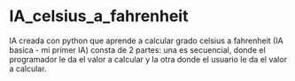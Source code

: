 # IA_celsius_a_fahrenheit
IA creada con python que aprende a calcular grado celsius a fahrenheit (IA basica - mi primer IA)
consta de 2 partes: una es secuencial, donde el programador le da el valor a calcular y la otra donde el usuario le da
el valor a calcular.
